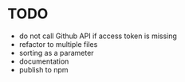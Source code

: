 # TODO

- do not call Github API if access token is missing
- refactor to multiple files
- sorting as a parameter
- documentation
- publish to npm
